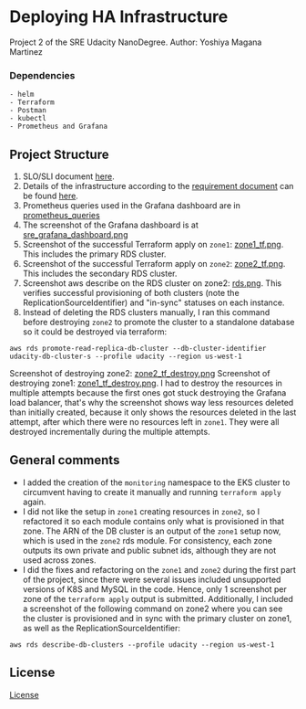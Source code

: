 # Deploying HA Infrastructure

Project 2 of the SRE Udacity NanoDegree. 
Author: Yoshiya Magana Martinez

### Dependencies

```
- helm
- Terraform
- Postman
- kubectl
- Prometheus and Grafana
```

## Project Structure

1. SLO/SLI document [here](slo_sli).
2. Details of the infrastructure according to the [requirement document](requirements.md) can be found [here](dr).
3. Prometheus queries used in the Grafana dashboard are in [prometheus_queries](prometheus_queries.md)
4. The screenshot of the Grafana dashboard is at [sre_grafana_dashboard.png](screenshots/sre_grafana_dashboard.png)
5. Screenshot of the successful Terraform apply on `zone1`: [zone1_tf.png](screenshots/zone1_tf.png). This includes the 
primary RDS cluster.
6. Screenshot of the successful Terraform apply on `zone2`: [zone2_tf.png](screenshots/zone2_tf.png). This includes the 
secondary RDS cluster.
7. Screenshot aws describe on the RDS cluster on zone2: [rds.png](screenshots/rds.png). This verifies successful 
provisioning of both clusters (note the ReplicationSourceIdentifier) and "in-sync" statuses on each instance.
8. Instead of deleting the RDS clusters manually, I ran this command before destroying `zone2` to promote the cluster 
to a standalone database so it could be destroyed via terraform:
```
aws rds promote-read-replica-db-cluster --db-cluster-identifier udacity-db-cluster-s --profile udacity --region us-west-1
```
Screenshot of destroying zone2: [zone2_tf_destroy.png](screenshots/zone2_tf_destroy.png)
Screenshot of destroying zone1: [zone1_tf_destroy.png](screenshots/zone1_tf_destroy.png). I had to destroy the resources
in multiple attempts because the first ones got stuck destroying the Grafana load balancer, that's why the screenshot 
shows way less resources deleted than initially created, because it only shows the resources deleted in the last 
attempt, after which there were no resources left in `zone1`. They were all destroyed incrementally during the multiple
attempts.

## General comments

- I added the creation of the `monitoring` namespace to the EKS cluster to circumvent having to create it manually and 
running `terraform apply` again.
- I did not like the setup in `zone1` creating resources in `zone2`, so I refactored it so each module contains only what 
is provisioned in that zone. The ARN of the DB cluster is an output of the `zone1` setup now, which is used in the 
`zone2` rds module. For consistency, each zone outputs its own private and public subnet ids, although they are not 
used across zones.
- I did the fixes and refactoring on the `zone1` and `zone2` during the first part of the project, since there were 
several issues included unsupported versions of K8S and MySQL in the code. Hence, only 1 screenshot per zone of the 
`terraform apply` output is submitted. Additionally, I included a screenshot of the following command on zone2 where 
you can see the cluster is provisioned and in sync with the primary cluster on zone1, as well as the 
ReplicationSourceIdentifier:
```
aws rds describe-db-clusters --profile udacity --region us-west-1
```

## License
[License](../LICENSE.md)
